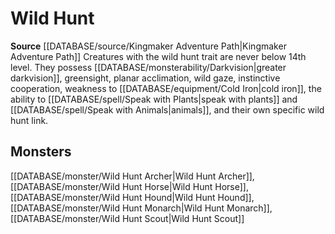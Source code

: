 ﻿---
id: '435'
name: Wild Hunt
rarity: Common
rus_type_level: null
source: '[[DATABASE/source/Kingmaker Adventure Path|Kingmaker Adventure Path]]'
trait:
- Wild Hunt
type: Trait

---
# Wild Hunt

**Source** [[DATABASE/source/Kingmaker Adventure Path|Kingmaker Adventure Path]]
Creatures with the wild hunt trait are never below 14th level. They possess [[DATABASE/monsterability/Darkvision|greater darkvision]], greensight, planar acclimation, wild gaze, instinctive cooperation, weakness to [[DATABASE/equipment/Cold Iron|cold iron]], the ability to [[DATABASE/spell/Speak with Plants|speak with plants]] and [[DATABASE/spell/Speak with Animals|animals]], and their own specific wild hunt link.

## Monsters

[[DATABASE/monster/Wild Hunt Archer|Wild Hunt Archer]], [[DATABASE/monster/Wild Hunt Horse|Wild Hunt Horse]], [[DATABASE/monster/Wild Hunt Hound|Wild Hunt Hound]], [[DATABASE/monster/Wild Hunt Monarch|Wild Hunt Monarch]], [[DATABASE/monster/Wild Hunt Scout|Wild Hunt Scout]]